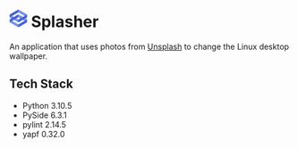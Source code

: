 # <img width="32px" src="resources/icons/logo.png"> Splasher

An application that uses photos from [Unsplash](https://unsplash.com/) to change the Linux desktop wallpaper.

## Tech Stack

* Python 3.10.5
* PySide 6.3.1
* pylint 2.14.5
* yapf 0.32.0
